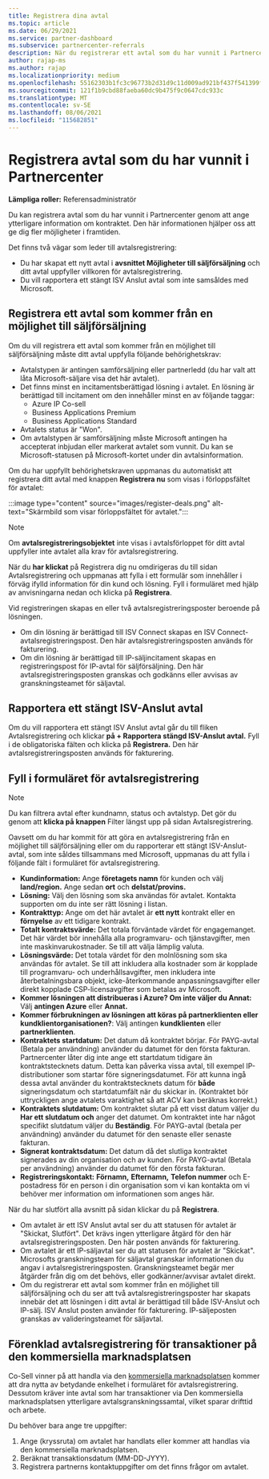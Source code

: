```yaml
---
title: Registrera dina avtal
ms.topic: article
ms.date: 06/29/2021
ms.service: partner-dashboard
ms.subservice: partnercenter-referrals
description: När du registrerar ett avtal som du har vunnit i Partnercenter hjälper det Microsoft att ge dig fler möjligheter i framtiden.
author: rajap-ms
ms.author: rajap
ms.localizationpriority: medium
ms.openlocfilehash: 55162303b1fc3c96773b2d31d9c11d009ad921bf437f541399f1156676a6fa0b
ms.sourcegitcommit: 121f1b9cbd88faeba60dc9b475f9c0647cdc933c
ms.translationtype: MT
ms.contentlocale: sv-SE
ms.lasthandoff: 08/06/2021
ms.locfileid: "115682851"
---
```

# <a name="register-deals-youve-won-in-partner-center"></a>Registrera avtal som du har vunnit i Partnercenter

**Lämpliga roller:** Referensadministratör

Du kan registrera avtal som du har vunnit i Partnercenter genom att ange ytterligare information om kontraktet. Den här informationen hjälper oss att ge dig fler möjligheter i framtiden.

Det finns två vägar som leder till avtalsregistrering:

- Du har skapat ett nytt avtal i **avsnittet Möjligheter till säljförsäljning** och ditt avtal uppfyller villkoren för avtalsregistrering.
- Du vill rapportera ett stängt ISV Anslut avtal som inte samsåldes med Microsoft.

## <a name="register-a-deal-originating-from-a-co-sell-opportunity"></a>Registrera ett avtal som kommer från en möjlighet till säljförsäljning

Om du vill registrera ett avtal som kommer från en möjlighet till säljförsäljning måste ditt avtal uppfylla följande behörighetskrav:

- Avtalstypen är antingen samförsäljning eller partnerledd (du har valt att låta Microsoft-säljare visa det här avtalet).
- Det finns minst en incitamentsberättigad lösning i avtalet. En lösning är berättigad till incitament om den innehåller minst en av följande taggar:
  - Azure IP Co-sell
  - Business Applications Premium
  - Business Applications Standard
- Avtalets status är "Won".
- Om avtalstypen är samförsäljning måste Microsoft antingen ha accepterat inbjudan eller markerat avtalet som vunnit. Du kan se Microsoft-statusen på Microsoft-kortet under din avtalsinformation.

Om du har uppfyllt behörighetskraven uppmanas du automatiskt att registrera ditt avtal med knappen **Registrera nu** som visas i förloppsfältet för avtalet:

:::image type="content" source="images/register-deals.png" alt-text="Skärmbild som visar förloppsfältet för avtalet.":::

> [!NOTE]
> Om **avtalsregistreringsobjektet** inte visas i avtalsförloppet för ditt avtal uppfyller inte avtalet alla krav för avtalsregistrering.

När du **har klickat** på Registrera dig nu omdirigeras du till sidan Avtalsregistrering och uppmanas att fylla i ett formulär som innehåller i förväg ifylld information för din kund och lösning. Fyll i formuläret med hjälp av anvisningarna nedan och klicka på **Registrera**.

Vid registreringen skapas en eller två avtalsregistreringsposter beroende på lösningen.

- Om din lösning är berättigad till ISV Connect skapas en ISV Connect-avtalsregistreringspost. Den här avtalsregistreringsposten används för fakturering.
- Om din lösning är berättigad till IP-säljincitament skapas en registreringspost för IP-avtal för säljförsäljning. Den här avtalsregistreringsposten granskas och godkänns eller avvisas av granskningsteamet för säljavtal.

## <a name="report-a-closed-isv-connect-deal"></a>Rapportera ett stängt ISV-Anslut avtal

Om du vill rapportera ett stängt ISV Anslut avtal går du till fliken Avtalsregistrering och klickar **på + Rapportera stängd ISV-Anslut avtal.**  Fyll i de obligatoriska fälten och klicka på **Registrera.** Den här avtalsregistreringsposten används för fakturering.

## <a name="fill-out-the-deal-registration-form"></a>Fyll i formuläret för avtalsregistrering

> [!NOTE]
> Du kan filtrera avtal efter kundnamn, status och avtalstyp. Det gör du genom att **klicka på knappen** Filter längst upp på sidan Avtalsregistrering.

Oavsett om du har kommit för att göra en avtalsregistrering från en möjlighet till säljförsäljning eller om du rapporterar ett stängt ISV-Anslut-avtal, som inte såldes tillsammans med Microsoft, uppmanas du att fylla i följande fält i formuläret för avtalsregistrering.

- **Kundinformation:** Ange **företagets namn** för kunden och välj **land/region.** Ange sedan **ort** och **delstat/provins.**
- **Lösning:** Välj den lösning som ska användas för avtalet. Kontakta supporten om du inte ser rätt lösning i listan.
- **Kontrakttyp:** Ange om det här avtalet är **ett nytt** kontrakt eller en **förnyelse** av ett tidigare kontrakt.
- **Totalt kontraktsvärde:** Det totala förväntade värdet för engagemanget. Det här värdet bör innehålla alla programvaru- och tjänstavgifter, men inte maskinvarukostnader. Se till att välja lämplig valuta.
- **Lösningsvärde:** Det totala värdet för den molnlösning som ska användas för avtalet. Se till att inkludera alla kostnader som är kopplade till programvaru- och underhållsavgifter, men inkludera inte återbetalningsbara objekt, icke-återkommande anpassningsavgifter eller direkt kopplade CSP-licensavgifter som betalas av Microsoft.
- **Kommer lösningen att distribueras i Azure? Om inte väljer du Annat:** Välj **antingen Azure** eller **Annat.**
- **Kommer förbrukningen av lösningen att köras på partnerklienten eller kundklientorganisationen?**: Välj antingen **kundklienten** eller **partnerklienten**.
- **Kontraktets startdatum:** Det datum då kontraktet börjar. För PAYG-avtal (Betala per användning) använder du datumet för den första fakturan. Partnercenter låter dig inte ange ett startdatum tidigare än kontraktstecknets datum. Detta kan påverka vissa avtal, till exempel IP-distributioner som startar före signeringsdatumet. För att kunna ingå dessa avtal använder du kontraktstecknets datum för **både** signeringsdatum och startdatumfält när du skickar in. (Kontraktet bör uttryckligen ange avtalets varaktighet så att ACV kan beräknas korrekt.)
- **Kontraktets slutdatum:** Om kontraktet slutar på ett visst datum väljer du **Har ett slutdatum och** anger det datumet. Om kontraktet inte har något specifikt slutdatum väljer du **Beständig**. För PAYG-avtal (betala per användning) använder du datumet för den senaste eller senaste fakturan.
- **Signerat kontraktsdatum:** Det datum då det slutliga kontraktet signerades av din organisation och av kunden. För PAYG-avtal (Betala per användning) använder du datumet för den första fakturan.
- **Registreringskontakt:** **Förnamn,** **Efternamn,** **Telefon nummer** och  E-postadress för en person i din organisation som vi kan kontakta om vi behöver mer information om informationen som anges här.

När du har slutfört alla avsnitt på sidan klickar du på **Registrera**.

- Om avtalet är ett ISV Anslut avtal ser du att statusen för avtalet är "Skickat, Slutfört". Det krävs ingen ytterligare åtgärd för den här avtalsregistreringsposten. Den här posten används för fakturering.
- Om avtalet är ett IP-säljavtal ser du att statusen för avtalet är "Skickat". Microsofts granskningsteam för säljavtal granskar informationen du angav i avtalsregistreringsposten. Granskningsteamet begär mer åtgärder från dig om det behövs, eller godkänner/avvisar avtalet direkt.
- Om du registrerar ett avtal som kommer från en möjlighet till säljförsäljning och du ser att två avtalsregistreringsposter har skapats innebär det att lösningen i ditt avtal är berättigad till både ISV-Anslut och IP-sälj. ISV Anslut posten använder för fakturering. IP-säljeposten granskas av valideringsteamet för säljavtal.

## <a name="simplified-deal-registration-for-commercial-marketplace-transactions"></a>Förenklad avtalsregistrering för transaktioner på den kommersiella marknadsplatsen

Co-Sell vinner på att handla via den [kommersiella marknadsplatsen](/azure/marketplace/) kommer att dra nytta av betydande enkelhet i formuläret för avtalsregistrering.  Dessutom kräver inte avtal som har transaktioner via Den kommersiella marknadsplatsen ytterligare avtalsgranskningssamtal, vilket sparar drifttid och arbete.

Du behöver bara ange tre uppgifter:

1. Ange (kryssruta) om avtalet har handlats eller kommer att handlas via den kommersiella marknadsplatsen.
2. Beräknat transaktionsdatum (MM-DD-JYYY).
3. Registrera partnerns kontaktuppgifter om det finns frågor om avtalet.
